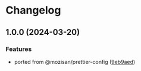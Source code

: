# Changelog

## 1.0.0 (2024-03-20)


### Features

* ported from @mozisan/prettier-config ([9eb9aed](https://github.com/touchspot/prettier-config/commit/9eb9aed221a700bf6c8b0a8e8fa4f2b14f96ccb8))
